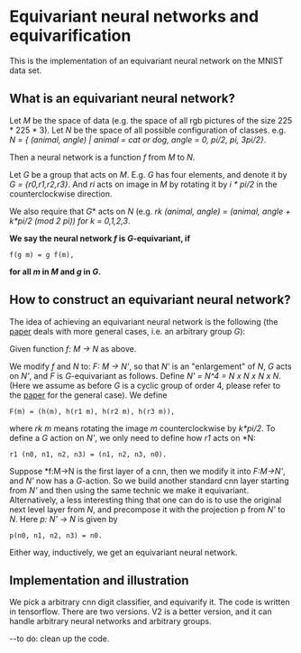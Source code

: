 # Equivariant neural networks and equivarification
This is the implementation of an equivariant neural network on the MNIST data set.
## What is an equivariant neural network?
Let *M* be the space of data (e.g. the space of all rgb pictures of the size 225 * 225 * 3).
Let *N* be the space of all possible configuration of classes. e.g. 
*N = { (animal, angle) | animal = cat or dog, angle = 0, pi/2, pi, 3pi/2}*.

Then a neural network is a function *f* from *M* to *N*.

Let *G* be a group that acts on *M*. 
E.g. *G* has four elements, and denote it by *G = {r0,r1,r2,r3}*. And *ri* acts on image in *M* by rotating it by *i \* pi/2* in the counterclockwise direction. 

We also require that *G** acts on *N* (e.g.  *rk (animal, angle) = (animal, angle + k\*pi/2 (mod 2 pi)) for k = 0,1,2,3*.

**We say the neural network *f* is *G*-equivariant, if**
```
f(g m) = g f(m), 
```
**for all *m* in *M* and *g* in *G*.**
## How to construct an equivariant neural network?
The idea of achieving an equivariant neural network is the following (the [paper](https://arxiv.org/abs/1906.07172) deals  with more general cases, i.e. an arbitrary group *G*):

Given function *f: M -> N* as above.

We modify *f* and *N* to: 
*F: M -> N'*, so that *N'* is an "enlargement" of *N*, *G* acts on *N'*, and *F* is *G*-equivariant as follows.
Define *N' = N^4 = N *x* N *x* N *x* N*. (Here we assume as before *G* is a cyclic group of order 4, please refer to the [paper](https://arxiv.org/abs/1906.07172) for the general case).
We define 
```
F(m) = (h(m), h(r1 m), h(r2 m), h(r3 m)),
```
where *rk m* means rotating the image *m* counterclockwise by *k\*pi/2*.
To define a *G* action on *N'*, we only need to define how *r1* acts on *N:
 ```
 r1 (n0, n1, n2, n3) = (n1, n2, n3, n0).
 ```

Suppose *f:M->N is the first layer of a cnn, then we modify it into *F:M->N'*,
and *N'* now has a *G*-action. So we build another standard cnn layer starting from *N'*
and then using the same technic we make it equivariant. Alternatively, a less interesting thing that one can do is to use the original next level layer from *N*, and precompose it with the projection p from *N'* to *N*. Here *p: N' -> N* is given by 
```
p(n0, n1, n2, n3) = n0.
```
Either way, inductively, we get an equivariant neural network.

## Implementation and illustration
We pick a arbitrary cnn digit classifier, and equivarify it. 
The code is written in tensorflow. There are two versions. V2 is a better version, and it can handle arbitrary neural networks and arbitrary groups.

--to do: clean up the code.
